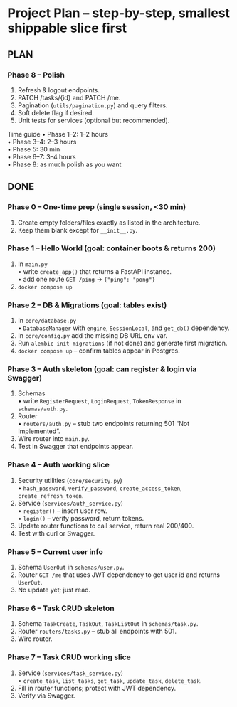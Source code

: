 # Project Plan – step-by-step, smallest shippable slice first

## PLAN


### Phase 8 – Polish

1. Refresh & logout endpoints.  
2. PATCH /tasks/{id} and PATCH /me.  
3. Pagination (`utils/pagination.py`) and query filters.  
4. Soft delete flag if desired.  
5. Unit tests for services (optional but recommended).

Time guide
• Phase 1–2: 1–2 hours  
• Phase 3–4: 2–3 hours  
• Phase 5: 30 min  
• Phase 6–7: 3–4 hours  
• Phase 8: as much polish as you want

## DONE

### Phase 0 – One-time prep (single session, <30 min)

1. Create empty folders/files exactly as listed in the architecture.  
2. Keep them blank except for `__init__.py`.

### Phase 1 – Hello World (goal: container boots & returns 200)

1. In `main.py`  
   • write `create_app()` that returns a FastAPI instance.  
   • add one route `GET /ping` → `{"ping": "pong"}`  
2. `docker compose up`

### Phase 2 – DB & Migrations (goal: tables exist)

1. In `core/database.py`  
   • `DatabaseManager` with `engine`, `SessionLocal`, and `get_db()` dependency.  
2. In `core/config.py` add the missing DB URL env var.  
3. Run `alembic init migrations` (if not done) and generate first migration.  
4. `docker compose up` – confirm tables appear in Postgres.

### Phase 3 – Auth skeleton (goal: can register & login via Swagger)

1. Schemas  
   • write `RegisterRequest`, `LoginRequest`, `TokenResponse` in `schemas/auth.py`.  
2. Router  
   • `routers/auth.py` – stub two endpoints returning 501 “Not Implemented”.  
3. Wire router into `main.py`.  
4. Test in Swagger that endpoints appear.

### Phase 4 – Auth working slice

1. Security utilities (`core/security.py`)  
   • `hash_password`, `verify_password`, `create_access_token`, `create_refresh_token`.  
2. Service (`services/auth_service.py`)  
   • `register()` – insert user row.  
   • `login()` – verify password, return tokens.  
3. Update router functions to call service, return real 200/400.  
4. Test with curl or Swagger.

### Phase 5 – Current user info

1. Schema `UserOut` in `schemas/user.py`.  
2. Router `GET /me` that uses JWT dependency to get user id and returns `UserOut`.  
3. No update yet; just read.

### Phase 6 – Task CRUD skeleton

1. Schema `TaskCreate`, `TaskOut`, `TaskListOut` in `schemas/task.py`.  
2. Router `routers/tasks.py` – stub all endpoints with 501.  
3. Wire router.

### Phase 7 – Task CRUD working slice

1. Service (`services/task_service.py`)  
   • `create_task`, `list_tasks`, `get_task`, `update_task`, `delete_task`.  
2. Fill in router functions; protect with JWT dependency.  
3. Verify via Swagger.